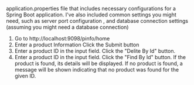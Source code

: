application.properties file that includes necessary configurations for a Spring Boot application. I've also included common settings you might need, such as server port configuration , and database connection settings (assuming you might need a database connection)
1) Go to http://localhost:9098/pinfo/home
2) Enter a product Information Click the Submit button
3) Enter a product ID in the input field.
Click the "Delite By Id" button.
4) Enter a product ID in the input field.
Click the "Find By Id" button.
If the product is found, its details will be displayed.
If no product is found, a message will be shown indicating that no product was found for the given ID.

